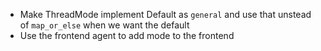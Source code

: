 - Make ThreadMode implement Default as `general` and use that unstead of `map_or_else` when we want the default
- Use the frontend agent to add mode to the frontend
